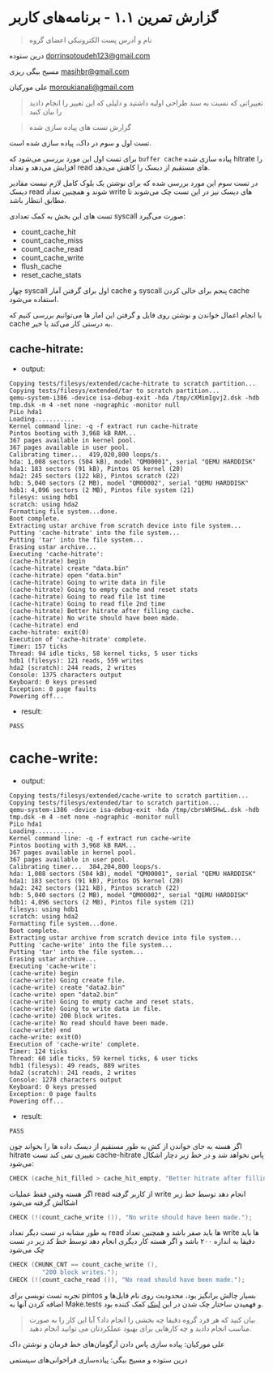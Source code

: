 # گزارش تمرین ۱.۱ - برنامه‌های کاربر

> نام و آدرس پست الکترونیکی اعضای گروه

درین ستوده <dorrinsotoudeh123@gmail.com> 

مسیح بیگی ریزی <masihbr@gmail.com>

علی مورکیان <moroukianali@gmail.com> 


> تغییراتی که نسبت به سند طراحی اولیه داشتید و دلیلی که این تغییر را انجام دادید را بیان کنید 

> گزارش تست های پیاده سازی شده

تست اول و سوم در داک، پیاده سازی شده است.

برای تست اول این مورد بررسی می‌شود که `buffer cache` پیاده سازی شده hitrate را افزایش می‌دهد و تعداد read های مستقیم از دیسک را کاهش ‌می‌دهد.

در تست سوم این مورد بررسی شده که برای نوشتن یک بلوک کامل لازم نیست مقادیر دیسک read شوند و همچنین تعداد write های دیسک نیز در این تست چک می‌شوند تا مطابق انتظار باشد.

تست های این بخش به کمک تعدادی syscall صورت می‌گیرد:

- count_cache_hit
- count_cache_miss
- count_cache_read
- count_cache_write
- flush_cache
- reset_cache_stats

چهار syscall اول برای گرفتن آمار cache و syscall پنجم برای  خالی کردن cache استفاده می‌شود.

با انجام اعمال خواندن و نوشتن روی فایل و گرفتن این امار ها می‌توانیم بررسی کنیم که cache به درستی کار می‌کند یا خیر.

## cache-hitrate:
* output:
```
Copying tests/filesys/extended/cache-hitrate to scratch partition...
Copying tests/filesys/extended/tar to scratch partition...
qemu-system-i386 -device isa-debug-exit -hda /tmp/cXMimIgvj2.dsk -hdb tmp.dsk -m 4 -net none -nographic -monitor null
PiLo hda1
Loading...........
Kernel command line: -q -f extract run cache-hitrate
Pintos booting with 3,968 kB RAM...
367 pages available in kernel pool.
367 pages available in user pool.
Calibrating timer...  419,020,800 loops/s.
hda: 1,008 sectors (504 kB), model "QM00001", serial "QEMU HARDDISK"
hda1: 183 sectors (91 kB), Pintos OS kernel (20)
hda2: 245 sectors (122 kB), Pintos scratch (22)
hdb: 5,040 sectors (2 MB), model "QM00002", serial "QEMU HARDDISK"
hdb1: 4,096 sectors (2 MB), Pintos file system (21)
filesys: using hdb1
scratch: using hda2
Formatting file system...done.
Boot complete.
Extracting ustar archive from scratch device into file system...
Putting 'cache-hitrate' into the file system...
Putting 'tar' into the file system...
Erasing ustar archive...
Executing 'cache-hitrate':
(cache-hitrate) begin
(cache-hitrate) create "data.bin"
(cache-hitrate) open "data.bin"
(cache-hitrate) Going to write data in file
(cache-hitrate) Going to empty cache and reset stats
(cache-hitrate) Going to read file 1st time
(cache-hitrate) Going to read file 2nd time
(cache-hitrate) Better hitrate after filling cache.
(cache-hitrate) No write should have been made.
(cache-hitrate) end
cache-hitrate: exit(0)
Execution of 'cache-hitrate' complete.
Timer: 157 ticks
Thread: 94 idle ticks, 58 kernel ticks, 5 user ticks
hdb1 (filesys): 121 reads, 559 writes
hda2 (scratch): 244 reads, 2 writes
Console: 1375 characters output
Keyboard: 0 keys pressed
Exception: 0 page faults
Powering off...
```
* result:
```
PASS
```

# cache-write:
* output:
```
Copying tests/filesys/extended/cache-write to scratch partition...
Copying tests/filesys/extended/tar to scratch partition...
qemu-system-i386 -device isa-debug-exit -hda /tmp/cbrsWHSHwL.dsk -hdb tmp.dsk -m 4 -net none -nographic -monitor null
PiLo hda1
Loading...........
Kernel command line: -q -f extract run cache-write
Pintos booting with 3,968 kB RAM...
367 pages available in kernel pool.
367 pages available in user pool.
Calibrating timer...  384,204,800 loops/s.
hda: 1,008 sectors (504 kB), model "QM00001", serial "QEMU HARDDISK"
hda1: 183 sectors (91 kB), Pintos OS kernel (20)
hda2: 242 sectors (121 kB), Pintos scratch (22)
hdb: 5,040 sectors (2 MB), model "QM00002", serial "QEMU HARDDISK"
hdb1: 4,096 sectors (2 MB), Pintos file system (21)
filesys: using hdb1
scratch: using hda2
Formatting file system...done.
Boot complete.
Extracting ustar archive from scratch device into file system...
Putting 'cache-write' into the file system...
Putting 'tar' into the file system...
Erasing ustar archive...
Executing 'cache-write':
(cache-write) begin
(cache-write) Going create file.
(cache-write) create "data2.bin"
(cache-write) open "data2.bin"
(cache-write) Going to empty cache and reset stats.
(cache-write) Going to write data in file.
(cache-write) 200 block writes.
(cache-write) No read should have been made.
(cache-write) end
cache-write: exit(0)
Execution of 'cache-write' complete.
Timer: 124 ticks
Thread: 60 idle ticks, 59 kernel ticks, 6 user ticks
hdb1 (filesys): 49 reads, 889 writes
hda2 (scratch): 241 reads, 2 writes
Console: 1278 characters output
Keyboard: 0 keys pressed
Exception: 0 page faults
Powering off...
```
* result:
```
PASS
```

اگر هسته به جای خواندن از کش به طور مستقیم از دیسک داده ها را بخواند چون hitrate تغییری نمی کند تست cache-hitrate پاس نخواهد شد و در خط زیر دچار اشکال می‌شود:

```c
CHECK (cache_hit_filled > cache_hit_empty, "Better hitrate after filling cache.");
```

اگر هسته وقتی فقط عملیات read از کاربر گرفته write انجام دهد توسط خط زیر اشکالش گرفته می‌شود

```c
CHECK (!(count_cache_write ()), "No write should have been made.");
```

به طور مشابه در تست دیگر تعداد read ها باید صفر باشد و همچنین تعداد write ها باید دقیقا به اندازه ۲۰۰ باشد و اگر هسته کار دیگری انجام دهد توسط خط کد زیر در تست چک می‌شود
```c
CHECK (CHUNK_CNT == count_cache_write (),
         "200 block writes.");
CHECK (!(count_cache_read ()), "No read should have been made.");
```

تجربه تست نویسی برای pintos بسیار چالش برانگیز بود، محدودیت روی نام فایل‌ها و اضافه کردن آنها به Make.tests و فهمیدن ساختار چک شدن در این 
[لینک](https://cs162.org/static/proj/proj-filesys/docs/tasks/testing/)
کمک کننده بود.

> بیان کنید که هر فرد گروه دقیقا چه بخشی را انجام داد؟ آیا این کار را به صورت مناسب انجام دادید و چه کارهایی برای بهبود
عملکردتان می توانید انجام دهید.

علی مورکیان: پیاده سازی پاس دادن آرگومان‌های خط فرمان و نوشتن داک

درین ستوده و مسیح بیگی: پیاده‌سازی فراخوانی‌های سیستمی
